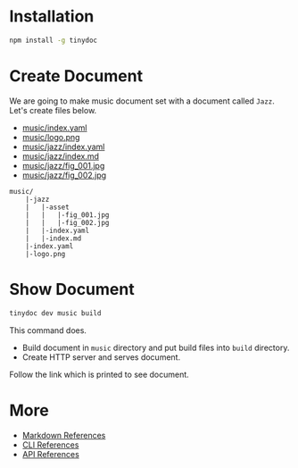 # Installation

```bash
npm install -g tinydoc
```

# Create Document

We are going to make music document set with a document called `Jazz`.
Let's create files below.

* [music/index.yaml](example/index.yaml)
* [music/logo.png](example/logo.png)
* [music/jazz/index.yaml](example/jazz/index.yaml)
* [music/jazz/index.md](example/jazz/index.md)
* [music/jazz/fig_001.jpg](example/jazz/fig_001.jpg)
* [music/jazz/fig_002.jpg](example/jazz/fig_002.jpg)

```text
music/
    |-jazz
    |   |-asset
    |   |   |-fig_001.jpg
    |   |   |-fig_002.jpg
    |   |-index.yaml
    |   |-index.md
    |-index.yaml
    |-logo.png
```


# Show Document

```bash
tinydoc dev music build
```

This command does.

* Build document in `music` directory and put build  files into `build`
  directory.
* Create HTTP server and serves document.

Follow the link which is printed to see document.

# More

* [Markdown References](/doc/path/core.markdown)
* [CLI References](/doc/path/core.cli)
* [API References](/doc/path/core.api)
